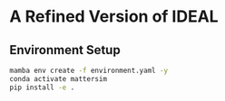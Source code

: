 # A Refined Version of IDEAL

## Environment Setup

```bash
mamba env create -f environment.yaml -y
conda activate mattersim
pip install -e .
```